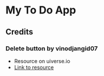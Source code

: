 # My To Do App

## Credits
### Delete button by vinodjangid07
* Resource on uiverse.io
* [Link to resource](https://uiverse.io/vinodjangid07/tame-cobra-18)